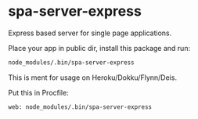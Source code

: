 # spa-server-express

Express based server for single page applications. 

Place your app in public dir, install this package and run: 

```bash
node_modules/.bin/spa-server-express
```

This is ment for usage on Heroku/Dokku/Flynn/Deis. 

Put this in Procfile: 

```
web: node_modules/.bin/spa-server-express
```

